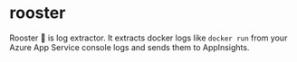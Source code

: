 # rooster
Rooster :rooster: is log extractor. It extracts docker logs like `docker run` from your Azure App Service console logs and sends them to AppInsights. 
